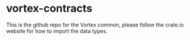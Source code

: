 # vortex-contracts

This is the github repo for the Vortex common, please follow the crate.io website for how to import the data types.
